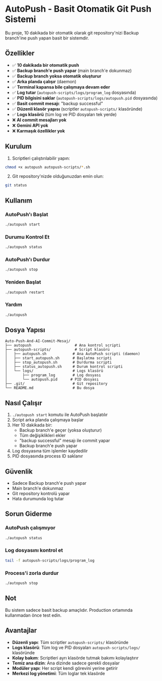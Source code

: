 # AutoPush - Basit Otomatik Git Push Sistemi

Bu proje, 10 dakikada bir otomatik olarak git repository'nizi Backup branch'ine push yapan basit bir sistemdir.

## Özellikler

- ✅ **10 dakikada bir otomatik push**
- ✅ **Backup branch'e push yapar** (main branch'e dokunmaz)
- ✅ **Backup branch yoksa otomatik oluşturur**
- ✅ **Arka planda çalışır** (daemon)
- ✅ **Terminal kapansa bile çalışmaya devam eder**
- ✅ **Log tutar** (`autopush-scripts/logs/program_log` dosyasında)
- ✅ **PID bilgisini saklar** (`autopush-scripts/logs/autopush.pid` dosyasında)
- ✅ **Basit commit mesajı**: "backup successful"
- ✅ **Düzenli klasör yapısı** (scriptler `autopush-scripts/` klasöründe)
- ✅ **Logs klasörü** (tüm log ve PID dosyaları tek yerde)
- ❌ **AI commit mesajları yok**
- ❌ **Gemini API yok**
- ❌ **Karmaşık özellikler yok**

## Kurulum

1. Scriptleri çalıştırılabilir yapın:
```bash
chmod +x autopush autopush-scripts/*.sh
```

2. Git repository'nizde olduğunuzdan emin olun:
```bash
git status
```

## Kullanım

### AutoPush'ı Başlat
```bash
./autopush start
```

### Durumu Kontrol Et
```bash
./autopush status
```

### AutoPush'ı Durdur
```bash
./autopush stop
```

### Yeniden Başlat
```bash
./autopush restart
```

### Yardım
```bash
./autopush
```

## Dosya Yapısı

```
Auto-Push-And-AI-Commit-Mesaj/
├── autopush                    # Ana kontrol scripti
├── autopush-scripts/           # Script klasörü
│   ├── autopush.sh            # Ana AutoPush scripti (daemon)
│   ├── start_autopush.sh      # Başlatma scripti
│   ├── stop_autopush.sh       # Durdurma scripti
│   ├── status_autopush.sh     # Durum kontrol scripti
│   └── logs/                  # Logs klasörü
│       ├── program_log        # Log dosyası
│       └── autopush.pid      # PID dosyası
├── .git/                      # Git repository
└── README.md                  # Bu dosya
```

## Nasıl Çalışır

1. `./autopush start` komutu ile AutoPush başlatılır
2. Script arka planda çalışmaya başlar
3. Her 10 dakikada bir:
   - Backup branch'e geçer (yoksa oluşturur)
   - Tüm değişiklikleri ekler
   - "backup successful" mesajı ile commit yapar
   - Backup branch'e push yapar
4. Log dosyasına tüm işlemler kaydedilir
5. PID dosyasında process ID saklanır

## Güvenlik

- Sadece Backup branch'e push yapar
- Main branch'e dokunmaz
- Git repository kontrolü yapar
- Hata durumunda log tutar

## Sorun Giderme

### AutoPush çalışmıyor
```bash
./autopush status
```

### Log dosyasını kontrol et
```bash
tail -f autopush-scripts/logs/program_log
```

### Process'i zorla durdur
```bash
./autopush stop
```

## Not

Bu sistem sadece basit backup amaçlıdır. Production ortamında kullanmadan önce test edin.

## Avantajlar

- **Düzenli yapı**: Tüm scriptler `autopush-scripts/` klasöründe
- **Logs klasörü**: Tüm log ve PID dosyaları `autopush-scripts/logs/` klasöründe
- **Kolay bakım**: Scriptleri ayrı klasörde tutmak bakımı kolaylaştırır
- **Temiz ana dizin**: Ana dizinde sadece gerekli dosyalar
- **Modüler yapı**: Her script kendi görevini yerine getirir
- **Merkezi log yönetimi**: Tüm loglar tek klasörde
